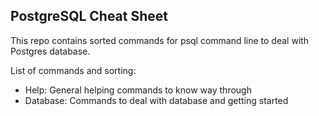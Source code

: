 ## PostgreSQL Cheat Sheet

This repo contains sorted commands for psql command line to deal with Postgres database.

List of commands and sorting:
 - Help: General helping commands to know way through
 - Database: Commands to deal with database and getting started